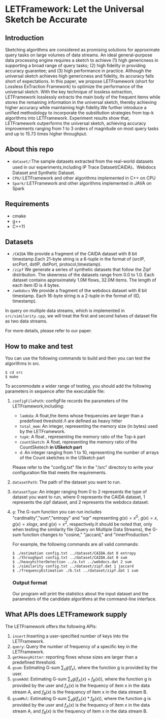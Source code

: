 # LETFramework: Let the Universal Sketch be Accurate

## Introduction

Sketching algorithms are considered as promising solutions for approximate query tasks on large volumes of data streams. An ideal general-purpose data processing engine requires a sketch to achieve (1) high genericness in supporting a broad range of query tasks; (2) high fidelity in providing accuracy guarantee; and (3) high performance in practice. Although the universal sketch achieves high genericness and fidelity, its accuracy falls short of expectations. In this paper, we propose LETFramework (short for Lossless ExTraction Framework) to optimize the performance of the universal sketch. With the key technique of lossless extraction, LETFramework losslessly extracts the main body of the frequent items while stores the remaining information in the universal sketch, thereby achieving higher accuracy while maintaining high fidelity.We further introduce a unified methodology to incorporate the substitution strategies from top-k algorithms into LETFramework. Experiment results show that, LETFramework outperforms the universal sketch, achieving accuracy improvements ranging from 1 to 3 orders of magnitude on most query tasks and up to 15.73 times higher throughput.

## About this repo

- `dataset/`:The sample datasets extracted from the real-world datasets used in our experiments,including IP Trace Dataset(CAIDA)、Webdocs Dataset and Synthetic Dataset.
- `CPU/`:LETFramework and other algorithms implemented in C++ on CPU
- `Spark/`:LETFramework and other algorithms implemented in JAVA on Spark
## Requirements

- cmake
- g++
- C++11

## Datasets

- `/CAIDA` We provide a fragment of the CAIDA dataset with 8 bit timestamp.Each 21-byte string is a 6-tuple in the format of (srcIP, srcPort, dstIP, dstPort, protocol,timestamp).
- `/zipf` We generate a series of synthetic datasets that follow the Zipf distribution. The skewness of the datasets range from 0.0 to 1.0. Each dataset contains approximately 1.0M flows, 32.0M items. The length of each item ID is 4 bytes.
- `/webdocs` We provide a fragment of the webdocs dataset with 8 bit timestamp. Each 16-byte string is a 2-tuple in the format of (ID, timestamp).

In query on multiple data streams, which is implemented in `src/similarity.cpp`, we will treat the first and second halves of dataset file as two data streams.

For more details, please refer to our paper.

## How to make and test

You can use the following commands to build and then you can test the algorithms in src.

```shell
$ cd src
$ make
```

To accommodate a wider range of testing, you should add the following parameters in sequence after the executable file:

1. `configFilePath`: configFile records the parameters of the LETFramework,including:

   - `lambda`: A float,the items whose frequencies are larger than a predefined threshold $\Lambda$ are defined as heavy hitter
   - `total_mem`: An integer, representing the memory size (in bytes) used by the LETFramework.
   - `topk`: A float , representing the memory ratio of the Top-k part
   - `countSketch`: A float, representing the memory ratio of the CountSketech **in USketch part**
   - `d`: An integer ranging from 1 to 10, representing the number of arrays of the Count sketches in the USketch part

   Please refer to the "config.txt" file in the "/src" directory to write your configuration file that meets the requirements.
2. `datasetPath`: The path of the dataset you want to run.
3. `datasetType`: An integer ranging from 0 to 2 represents the type of dataset you want to run, where 0 represents the CAIDA dataset, 1 represents the zipf dataset, and 2 represents the webdocs dataset.
4. `g`: The G-sum function you can run includes "cardinality","sum","entropy" and "sqr" representing $g(x) = x^0$, $g(x) = x$, $g(x) = x log x$, and $g(x) = x^2$, respectively.It should be noted that, only when testing the similarity file (Query on Multiple Data Streams), the G-sum function changes to "cosine," "jaccard," and "innerProduction."

   For example, the following commands are all valid commands:

   ```shell
   $ ./estimation config.txt ../dataset/CAIDA.dat 0 entropy
   $ ./throughput config.txt ../dataset/CAIDA.dat 0 sum
   $ ./heavyhitterDetection ../a.txt ../webdocs.dat 2 sum
   $ ./similarity config.txt ../dataset/zipf.dat 1 jaccard
   $ ./frequencyEstimation ./b.txt ../dataset/zipf.dat 1 sum
   ```
   ### Output format

   Our program will print the statistics about the input dataset and the parameters of the candidate algorithms at the command-line interface.

## What APIs does LETFramework supply
The LETFramework offers the following APIs:
1. `insert`:Inserting a user-specified number of keys into the LETFramework.
2. `query`: Query the number of frequency of a specific key in the LETFramework.
3. `getHeavyHitter`: reporting flows whose sizes are larger than a predefined threshold.
4. `gsum`: Estimating G-sum $\sum_x g\left(f_x\right)$, where the function g is provided by the user.
5. `gsumAdd`: Estimating G-sum $\sum_x g\left(f_A(x)+f_B(x)\right)$, where the function g is provided by the user and 
$f_A(x)$ is the frequency of item x in the data stream A, and $f_B(x)$ is the frequency of item x in the data stream B.
6. `gsumMul`: Estimating G-sum $\sum_x g\left(f_A(x)*f_B(x)\right)$, where the function g is provided by the user and 
$f_A(x)$ is the frequency of item x in the data stream A, and $f_B(x)$ is the frequency of item x in the data stream B.

